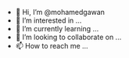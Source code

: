 - 👋 Hi, I’m @mohamedgawan
- 👀 I’m interested in ...
- 🌱 I’m currently learning ...
- 💞️ I’m looking to collaborate on ...
- 📫 How to reach me ...

<!---
mohamedgawan/mohamedgawan is a ✨ special ✨ repository because its `README.md` (this file) appears on your GitHub profile.
You can click the Preview link to take a look at your changes.
--->

